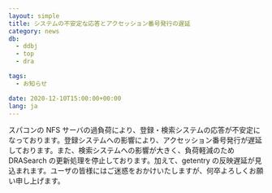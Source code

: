 ```yaml
---
layout: simple
title: システムの不安定な応答とアクセッション番号発行の遅延
category: news
db:
  - ddbj
  - top
  - dra

tags:
  - お知らせ

date: 2020-12-10T15:00:00+00:00
lang: ja
---
```


<p>スパコンの NFS サーバの過負荷により、登録・検索システムの応答が不安定になっております。登録システムへの影響により、アクセッション番号発行が遅延しております。また、検索システムへの影響が大きく、負荷軽減のため DRASearch の更新処理を停止しております。加えて、getentry の反映遅延が見込まれます。ユーザの皆様にはご迷惑をおかけいたしますが、何卒よろしくお願い申し上げます。</p>
